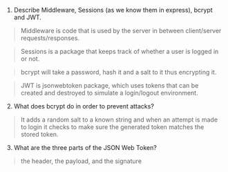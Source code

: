 <!-- Answers to the Short Answer Essay Questions go here -->

1.  Describe Middleware, Sessions (as we know them in express), bcrypt and JWT.

> Middleware is code that is used by the server in between client/server requests/responses.

> Sessions is a package that keeps track of whether a user is logged in or not.

> bcrypt will take a password, hash it and a salt to it thus encrypting it.

> JWT is jsonwebtoken package, which uses tokens that can be created and destroyed to simulate a login/logout environment.

2.  What does bcrypt do in order to prevent attacks?

> It adds a random salt to a known string and when an attempt is made to login it checks to make sure the generated token matches the stored token.

3.  What are the three parts of the JSON Web Token?

> the header, the payload, and the signature
